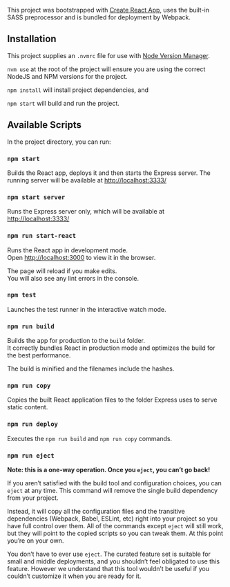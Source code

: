 This project was bootstrapped with [Create React App](https://github.com/facebook/create-react-app), uses the built-in SASS preprocessor and is bundled for deployment by Webpack.

## Installation

This project supplies an `.nvmrc` file for use with [Node Version Manager](https://github.com/creationix/nvm).

`nvm use` at the root of the project will ensure you are using the correct NodeJS and NPM versions for the project.

`npm install` will install project dependencies, and

`npm start` will build and run the project.

## Available Scripts

In the project directory, you can run:

### `npm start`

Builds the React app, deploys it and then starts the Express server. The running server will be available at [http://localhost:3333/](http://localhost:3333/)

### `npm start server`

Runs the Express server only, which will be available at [http://localhost:3333/](http://localhost:3333/)

### `npm run start-react`

Runs the React app in development mode.<br>
Open [http://localhost:3000](http://localhost:3000) to view it in the browser.

The page will reload if you make edits.<br>
You will also see any lint errors in the console.

### `npm test`

Launches the test runner in the interactive watch mode.<br>

### `npm run build`

Builds the app for production to the `build` folder.<br>
It correctly bundles React in production mode and optimizes the build for the best performance.

The build is minified and the filenames include the hashes.<br>

### `npm run copy`

Copies the built React application files to the folder Express uses to serve static content.

### `npm run deploy`

Executes the `npm run build` and `npm run copy` commands.

### `npm run eject`

**Note: this is a one-way operation. Once you `eject`, you can’t go back!**

If you aren’t satisfied with the build tool and configuration choices, you can `eject` at any time. This command will remove the single build dependency from your project.

Instead, it will copy all the configuration files and the transitive dependencies (Webpack, Babel, ESLint, etc) right into your project so you have full control over them. All of the commands except `eject` will still work, but they will point to the copied scripts so you can tweak them. At this point you’re on your own.

You don’t have to ever use `eject`. The curated feature set is suitable for small and middle deployments, and you shouldn’t feel obligated to use this feature. However we understand that this tool wouldn’t be useful if you couldn’t customize it when you are ready for it.
